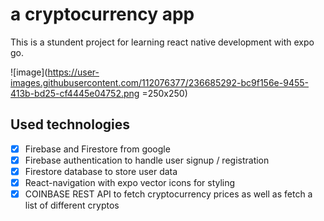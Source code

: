 # a cryptocurrency app

This is a stundent project for learning react native development with expo go. 

![image](https://user-images.githubusercontent.com/112076377/236685292-bc9f156e-9455-413b-bd25-cf4445e04752.png =250x250)


## Used technologies

- [x] Firebase and Firestore from google
- [x] Firebase authentication to handle user signup / registration
- [x] Firestore database to store user data
- [x] React-navigation with expo vector icons for styling
- [x] COINBASE REST API to fetch cryptocurrency prices as well as fetch a list of different cryptos
